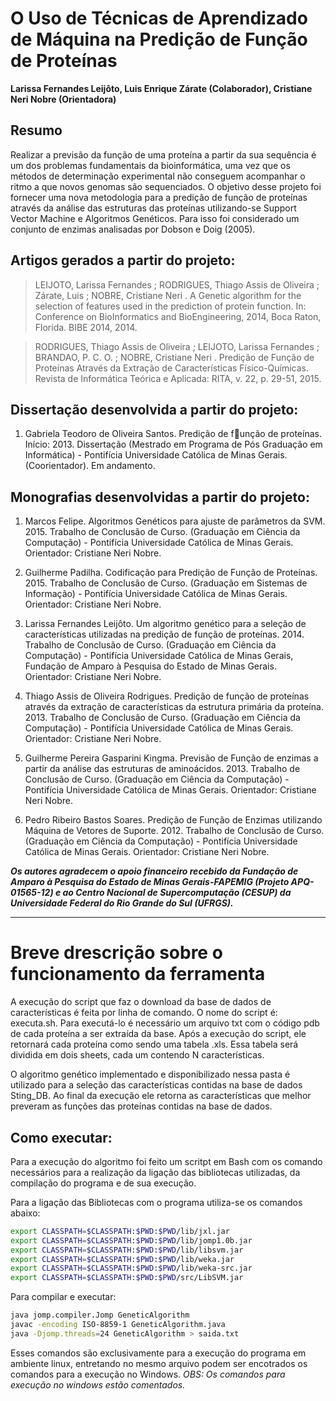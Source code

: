 # O Uso de Técnicas de Aprendizado de Máquina na Predição de Função de Proteínas 

**Larissa Fernandes Leijôto, Luis Enrique Zárate (Colaborador), Cristiane Neri Nobre (Orientadora)**

## Resumo 
Realizar a previsão da função de uma proteína a partir da sua sequência é um dos problemas fundamentais da bioinformática, uma vez que os métodos de determinação experimental não conseguem  acompanhar  o  ritmo  a  que  novos  genomas  são  sequenciados.  O  objetivo  desse projeto foi fornecer uma nova metodologia para a predição de função de proteínas através da análise das estruturas das proteínas utilizando-se  Support  Vector Machine  e  Algoritmos  Genéticos.  Para  isso  foi considerado um  conjunto  de  enzimas  analisadas  por  Dobson  e  Doig (2005).



## Artigos gerados a partir do projeto:
> LEIJOTO, Larissa Fernandes ; RODRIGUES, Thiago Assis de Oliveira ; Zárate, Luis ; NOBRE, Cristiane Neri . A Genetic algorithm for the selection of features used in the prediction of protein function. In: Conference on BioInformatics and BioEngineering, 2014, Boca Raton, Florida. BIBE 2014, 2014.

> RODRIGUES, Thiago Assis de Oliveira ; LEIJOTO, Larissa Fernandes ; BRANDAO, P. C. O. ; NOBRE, Cristiane Neri . Predição de Função de Proteínas Através da Extração de Características Físico-Químicas. Revista de Informática Teórica e Aplicada: RITA, v. 22, p. 29-51, 2015. 

## Dissertação desenvolvida a partir do projeto:
1. Gabriela Teodoro de Oliveira Santos. Predição de função de proteínas. Início: 2013. Dissertação (Mestrado em Programa de Pós Graduação em Informática) - Pontifícia Universidade Católica de Minas Gerais. (Coorientador). Em andamento.

## Monografias desenvolvidas a partir do projeto:

1. Marcos Felipe. Algoritmos Genéticos para ajuste de parâmetros da SVM. 2015. Trabalho de Conclusão de Curso. (Graduação em Ciência da Computação) - Pontifícia Universidade Católica de Minas Gerais. Orientador: Cristiane Neri Nobre.

2. Guilherme Padilha. Codificação para Predição de Função de Proteínas. 2015. Trabalho de Conclusão de Curso. (Graduação em Sistemas de Informação) - Pontifícia Universidade Católica de Minas Gerais. Orientador: Cristiane Neri Nobre.

3. Larissa Fernandes Leijôto. Um algoritmo genético para a seleção de características utilizadas na predição de função de proteínas. 2014. Trabalho de Conclusão de Curso. (Graduação em Ciência da Computação) - Pontifícia Universidade Católica de Minas Gerais, Fundação de Amparo à Pesquisa do Estado de Minas Gerais. Orientador: Cristiane Neri Nobre.

4. Thiago Assis de Oliveira Rodrigues. Predição de função de proteínas através da extração de características da estrutura primária da proteína. 2013. Trabalho de Conclusão de Curso. (Graduação em Ciência da Computação) - Pontifícia Universidade Católica de Minas Gerais. Orientador: Cristiane Neri Nobre. 

5. Guilherme Pereira Gasparini Kingma. Previsão de Função de enzimas a partir da análise das estruturas de aminoácidos. 2013. Trabalho de Conclusão de Curso. (Graduação em Ciência da Computação) - Pontifícia Universidade Católica de Minas Gerais. Orientador: Cristiane Neri Nobre. 

6. Pedro Ribeiro Bastos Soares. Predição de Função de Enzimas utilizando Máquina de Vetores de Suporte. 2012. Trabalho de Conclusão de Curso. (Graduação em Ciência da Computação) - Pontifícia Universidade Católica de Minas Gerais. Orientador: Cristiane Neri Nobre. 

***Os autores agradecem o apoio financeiro recebido da Fundação de Amparo à Pesquisa do Estado de Minas Gerais-FAPEMIG (Projeto APQ-01565-12) e ao Centro Nacional de Supercomputação (CESUP) da Universidade Federal do Rio Grande do Sul (UFRGS).***

___________________________________________________________________________________________________________________

# Breve drescrição sobre o funcionamento da ferramenta

A execução do script que faz o download da base de dados de características é feita por linha de comando. O nome do script é: executa.sh. Para executá-lo é necessário um arquivo txt com o código pdb de cada proteína a ser extraída da base.
Após a execução do script, ele retornará cada proteína como sendo uma tabela .xls. Essa tabela será dividida em dois sheets, cada um contendo N características.

O algoritmo genético implementado e disponibilizado nessa pasta é utilizado para a seleção das características contidas na base de dados Sting_DB. Ao final da execução ele retorna as características que melhor preveram as funções das proteínas contidas na base de dados.

## Como executar:
Para a execução do algoritmo foi feito um scritpt em Bash com os comando necessários para a realização da ligação das bibliotecas utilizadas, da compilação do programa e de sua execução.

Para a ligação das Bibliotecas com o programa utiliza-se os comandos abaixo:
```bash
export CLASSPATH=$CLASSPATH:$PWD:$PWD/lib/jxl.jar
export CLASSPATH=$CLASSPATH:$PWD:$PWD/lib/jomp1.0b.jar
export CLASSPATH=$CLASSPATH:$PWD:$PWD/lib/libsvm.jar
export CLASSPATH=$CLASSPATH:$PWD:$PWD/lib/weka.jar
export CLASSPATH=$CLASSPATH:$PWD:$PWD/lib/weka-src.jar
export CLASSPATH=$CLASSPATH:$PWD:$PWD/src/LibSVM.jar 
```

Para compilar e executar:
```bash
java jomp.compiler.Jomp GeneticAlgorithm
javac -encoding ISO-8859-1 GeneticAlgorithm.java
java -Djomp.threads=24 GeneticAlgorithm > saida.txt
```
Esses comandos são exclusivamente para a execução do programa em ambiente linux, entretando no mesmo arquivo podem ser encotrados os comandos para a execução no Windows. *OBS: Os comandos para execução no windows estão comentados.*
